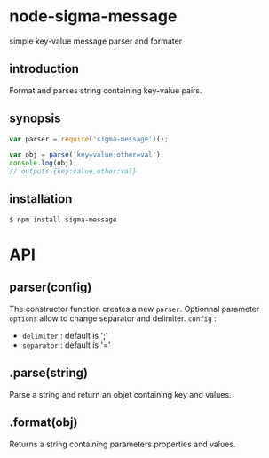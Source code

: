 node-sigma-message
==================

simple key-value message parser and formater

introduction
------------
Format and parses string containing key-value pairs. 

synopsis
--------

```javascript
var parser = require('sigma-message')();

var obj = parse('key=value;other=val');
console.log(obj);
// outputs {key:value,other:val}
```  

installation
------------

    $ npm install sigma-message

API
===

parser(config)
----------------
The constructor function creates a new `parser`. Optionnal parameter `options` allow to change separator and delimiter.
`config` :

* `delimiter` :  default is ';'
* `separator` :  default is '='

.parse(string)
------------------------------------
Parse a string and return an objet containing key and values.

.format(obj)
------------------------------------
Returns a string containing parameters properties and values.

